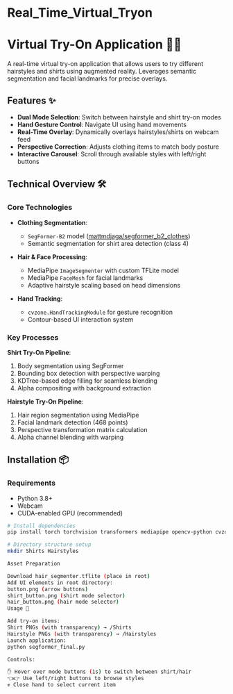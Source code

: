 # Real_Time_Virtual_Tryon
# Virtual Try-On Application 👕💇

A real-time virtual try-on application that allows users to try different hairstyles and shirts using augmented reality. Leverages semantic segmentation and facial landmarks for precise overlays.

## Features ✨
- **Dual Mode Selection**: Switch between hairstyle and shirt try-on modes
- **Hand Gesture Control**: Navigate UI using hand movements
- **Real-Time Overlay**: Dynamically overlays hairstyles/shirts on webcam feed
- **Perspective Correction**: Adjusts clothing items to match body posture
- **Interactive Carousel**: Scroll through available styles with left/right buttons

## Technical Overview 🛠️

### Core Technologies
- **Clothing Segmentation**: 
  - `SegFormer-B2` model ([mattmdjaga/segformer_b2_clothes](https://huggingface.co/mattmdjaga/segformer_b2_clothes))
  - Semantic segmentation for shirt area detection (class 4)
  
- **Hair & Face Processing**:
  - MediaPipe `ImageSegmenter` with custom TFLite model
  - MediaPipe `FaceMesh` for facial landmarks
  - Adaptive hairstyle scaling based on head dimensions

- **Hand Tracking**:
  - `cvzone.HandTrackingModule` for gesture recognition
  - Contour-based UI interaction system

### Key Processes
**Shirt Try-On Pipeline**:
1. Body segmentation using SegFormer
2. Bounding box detection with perspective warping
3. KDTree-based edge filling for seamless blending
4. Alpha compositing with background extraction

**Hairstyle Try-On Pipeline**:
1. Hair region segmentation using MediaPipe
2. Facial landmark detection (468 points)
3. Perspective transformation matrix calculation
4. Alpha channel blending with warping

## Installation 📦

### Requirements
- Python 3.8+
- Webcam
- CUDA-enabled GPU (recommended)

```bash
# Install dependencies
pip install torch torchvision transformers mediapipe opencv-python cvzone Pillow numpy scipy

# Directory structure setup
mkdir Shirts Hairstyles

Asset Preparation

Download hair_segmenter.tflite (place in root)
Add UI elements in root directory:
button.png (arrow buttons)
shirt_button.png (shirt mode selector)
hair_button.png (hair mode selector)
Usage 🚀

Add try-on items:
Shirt PNGs (with transparency) → /Shirts
Hairstyle PNGs (with transparency) → /Hairstyles
Launch application:
python segformer_final.py

Controls:

✋ Hover over mode buttons (1s) to switch between shirt/hair
👈👉 Use left/right buttons to browse styles
✊ Close hand to select current item
